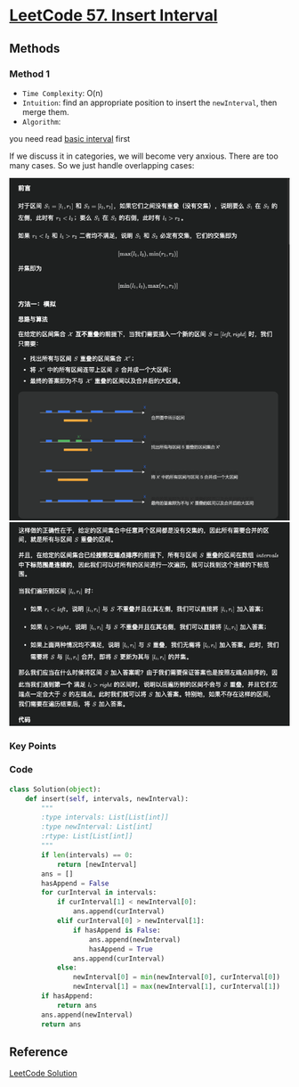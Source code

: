 # [LeetCode 57. Insert Interval](https://leetcode.com/problems/insert-interval/)

## Methods


### Method 1

* `Time Complexity`: O(n)
* `Intuition`: find an appropriate position to insert the `newInterval`, then merge them.
* `Algorithm`:

you need read [basic interval](/Tricky/interval/readme.md) first

If we discuss it in categories, we will become very anxious. There are too many cases. So we just handle overlapping cases:

![150](/Image/150.png)
![151](/Image/151.png)

### Key Points

### Code

```python
class Solution(object):
    def insert(self, intervals, newInterval):
        """
        :type intervals: List[List[int]]
        :type newInterval: List[int]
        :rtype: List[List[int]]
        """
        if len(intervals) == 0:
            return [newInterval]
        ans = []
        hasAppend = False
        for curInterval in intervals:
            if curInterval[1] < newInterval[0]:
                ans.append(curInterval)
            elif curInterval[0] > newInterval[1]:
                if hasAppend is False:
                    ans.append(newInterval)
                    hasAppend = True
                ans.append(curInterval)
            else:
                newInterval[0] = min(newInterval[0], curInterval[0])
                newInterval[1] = max(newInterval[1], curInterval[1])
        if hasAppend:
            return ans
        ans.append(newInterval)
        return ans
```

## Reference

[LeetCode Solution](https://leetcode.cn/problems/insert-interval/solutions/472151/cha-ru-qu-jian-by-leetcode-solution/)